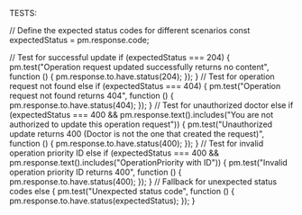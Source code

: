TESTS:

// Define the expected status codes for different scenarios
const expectedStatus = pm.response.code;

// Test for successful update
if (expectedStatus === 204) {
    pm.test("Operation request updated successfully returns no content", function () {
        pm.response.to.have.status(204);
    });
} 
// Test for operation request not found
else if (expectedStatus === 404) {
    pm.test("Operation request not found returns 404", function () {
        pm.response.to.have.status(404);
    });
} 
// Test for unauthorized doctor
else if (expectedStatus === 400 && pm.response.text().includes("You are not authorized to update this operation request")) {
    pm.test("Unauthorized update returns 400 (Doctor is not the one that created the request)", function () {
        pm.response.to.have.status(400);
    });
} 
// Test for invalid operation priority ID
else if (expectedStatus === 400 && pm.response.text().includes("OperationPriority with ID")) {
    pm.test("Invalid operation priority ID returns 400", function () {
        pm.response.to.have.status(400);
    });
} 
// Fallback for unexpected status codes
else {
    pm.test("Unexpected status code", function () {
        pm.response.to.have.status(expectedStatus);
    });
}
